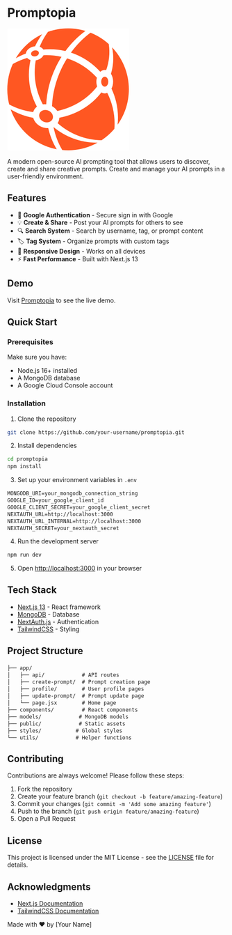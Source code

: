 # Promptopia

![Promptopia Banner](public/assets/images/logo.svg)

A modern open-source AI prompting tool that allows users to discover, create and share creative prompts. Create and manage your AI prompts in a user-friendly environment.

## Features

- 🔐 **Google Authentication** - Secure sign in with Google
- 💡 **Create & Share** - Post your AI prompts for others to see
- 🔍 **Search System** - Search by username, tag, or prompt content
- 🏷️ **Tag System** - Organize prompts with custom tags
- 📱 **Responsive Design** - Works on all devices
- ⚡ **Fast Performance** - Built with Next.js 13

## Demo

Visit [Promptopia](https://promptopia-demo.vercel.app) to see the live demo.

## Quick Start

### Prerequisites

Make sure you have:

- Node.js 16+ installed
- A MongoDB database
- A Google Cloud Console account

### Installation

1. Clone the repository

```bash
git clone https://github.com/your-username/promptopia.git
```

2. Install dependencies

```bash
cd promptopia
npm install
```

3. Set up your environment variables in `.env`

```env
MONGODB_URI=your_mongodb_connection_string
GOOGLE_ID=your_google_client_id
GOOGLE_CLIENT_SECRET=your_google_client_secret
NEXTAUTH_URL=http://localhost:3000
NEXTAUTH_URL_INTERNAL=http://localhost:3000
NEXTAUTH_SECRET=your_nextauth_secret
```

4. Run the development server

```bash
npm run dev
```

5. Open [http://localhost:3000](http://localhost:3000) in your browser

## Tech Stack

- [Next.js 13](https://nextjs.org/) - React framework
- [MongoDB](https://www.mongodb.com/) - Database
- [NextAuth.js](https://next-auth.js.org/) - Authentication
- [TailwindCSS](https://tailwindcss.com/) - Styling

## Project Structure

```
├── app/
│   ├── api/            # API routes
│   ├── create-prompt/  # Prompt creation page
│   ├── profile/        # User profile pages
│   ├── update-prompt/  # Prompt update page
│   └── page.jsx        # Home page
├── components/         # React components
├── models/            # MongoDB models
├── public/            # Static assets
├── styles/           # Global styles
└── utils/            # Helper functions
```

## Contributing

Contributions are always welcome! Please follow these steps:

1. Fork the repository
2. Create your feature branch (`git checkout -b feature/amazing-feature`)
3. Commit your changes (`git commit -m 'Add some amazing feature'`)
4. Push to the branch (`git push origin feature/amazing-feature`)
5. Open a Pull Request

## License

This project is licensed under the MIT License - see the [LICENSE](LICENSE) file for details.

## Acknowledgments

- [Next.js Documentation](https://nextjs.org/docs)
- [TailwindCSS Documentation](https://tailwindcss.com/docs)

Made with ❤️ by [Your Name]

